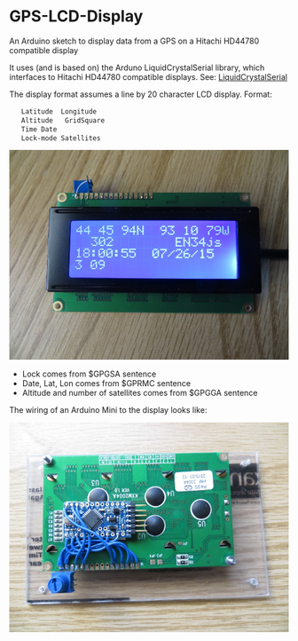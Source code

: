 # GPS-LCD-Display
An Arduino sketch to display data from a GPS on a Hitachi HD44780 compatible display

It uses (and is based on) the Arduno LiquidCrystalSerial library, which
interfaces to Hitachi HD44780 compatible displays.  See: 
[LiquidCrystalSerial](https://www.arduino.cc/en/Tutorial/LiquidCrystalSerialDisplay?from=Tutorial.LiquidCrystalSerial)

The display format assumes a line by 20 character LCD display.
 Format:
```
   Latitude  Longitude
   Altitude   GridSquare
   Time Date
   Lock-mode Satellites
```

![Image of display](https://raw.githubusercontent.com/glenoverby/GPS-LCD-Display/master/doc/LCDgps-front.JPG)

 
* Lock comes from $GPGSA sentence
* Date, Lat, Lon comes from $GPRMC sentence
* Altitude and number of satellites comes from $GPGGA sentence

The wiring of an Arduino Mini to the display looks like:

![Image of wiring](https://raw.githubusercontent.com/glenoverby/GPS-LCD-Display/master/doc/LCDgps-back.JPG)


